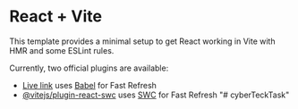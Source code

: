 # React + Vite

This template provides a minimal setup to get React working in Vite with HMR and some ESLint rules.

Currently, two official plugins are available:

- [Live link](https://github.com/vitejs/vite-plugin-react/blob/main/packages/plugin-react/README.md) uses [Babel](https://babeljs.io/) for Fast Refresh
- [@vitejs/plugin-react-swc](https://github.com/vitejs/vite-plugin-react-swc) uses [SWC](https://swc.rs/) for Fast Refresh
"# cyberTeckTask" 
